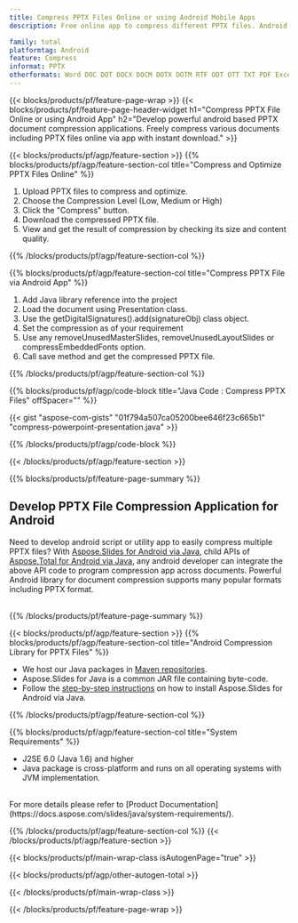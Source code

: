 ```yaml
---
title: Compress PPTX Files Online or using Android Mobile Apps
description: Free online app to compress different PPTX files. Android compression library Java code for PPTX documents. 

family: total
platformtag: Android
feature: Compress
informat: PPTX
otherformats: Word DOC DOT DOCX DOCM DOTX DOTM RTF ODT OTT TXT PDF Excel XLS XLSX XLSB XLSM XLT XLTX XLTM CSV TSV ODS Powerpoint PPT PPS PPTX POTX PPSX PPTM PPSM POTM ODP
---
```

{{< blocks/products/pf/feature-page-wrap >}}
{{< blocks/products/pf/feature-page-header-widget h1="Compress PPTX File Online or using Android App" h2="Develop powerful android based PPTX document compression applications. Freely compress various documents including PPTX files online via app with instant download." >}}

{{< blocks/products/pf/agp/feature-section >}}
{{% blocks/products/pf/agp/feature-section-col title="Compress and Optimize PPTX Files Online" %}}

1. Upload PPTX files to compress and optimize.
1. Choose the Compression Level (Low, Medium or High)
1. Click the "Compress" button.
1. Download the compressed PPTX file.
1. View and get the result of compression by checking its size and content quality.

{{% /blocks/products/pf/agp/feature-section-col %}}

{{% blocks/products/pf/agp/feature-section-col title="Compress PPTX File via Android App" %}}

1. Add Java library reference into the project
1. Load the document using Presentation class.
1. Use the getDigitalSignatures().add(signatureObj) class object.
1. Set the compression as of your requirement 
1. Use any removeUnusedMasterSlides, removeUnusedLayoutSlides or compressEmbeddedFonts option.
1. Call save method and get the compressed PPTX file.

{{% /blocks/products/pf/agp/feature-section-col %}}

{{% blocks/products/pf/agp/code-block title="Java Code : Compress PPTX Files" offSpacer="" %}}

{{< gist "aspose-com-gists" "01f794a507ca05200bee646f23c665b1" "compress-powerpoint-presentation.java" >}}

{{% /blocks/products/pf/agp/code-block %}}

{{< /blocks/products/pf/agp/feature-section >}}

{{% blocks/products/pf/feature-page-summary %}}

<h2>Develop PPTX File Compression Application for Android</h2>

Need to develop android script or utility app to easily compress multiple PPTX files? With [Aspose.Slides for Android via Java](https://products.aspose.com/slides/android-java/), child APIs of [Aspose.Total for Android via Java](https://products.aspose.com/total/android-java/), any android developer can integrate the above API code to program compression app across documents. Powerful Android library for document compression supports many popular formats including PPTX format.<br /><br />

{{% /blocks/products/pf/feature-page-summary %}}

{{< blocks/products/pf/agp/feature-section >}}
{{% blocks/products/pf/agp/feature-section-col title="Android Compression Library for PPTX Files" %}}

- We host our Java packages in [Maven repositories](https://releases.aspose.com/java/repo/com/aspose/aspose-slides/). 
- Aspose.Slides for Java is a common JAR file containing byte-code. 
- Follow the [step-by-step instructions](https://docs.aspose.com/slides/java/installation/#install-aspose-slides-for-java-from-maven-repository) on how to install Aspose.Slides for Android via Java.

{{% /blocks/products/pf/agp/feature-section-col %}}

{{% blocks/products/pf/agp/feature-section-col title="System Requirements" %}}

- J2SE 6.0 (Java 1.6) and higher
- Java package is cross-platform and runs on all operating systems with JVM implementation.

<br />
For more details please refer to [Product Documentation](https://docs.aspose.com/slides/java/system-requirements/).


{{% /blocks/products/pf/agp/feature-section-col %}}
{{< /blocks/products/pf/agp/feature-section >}}

{{< blocks/products/pf/main-wrap-class isAutogenPage="true" >}}

{{< blocks/products/pf/agp/other-autogen-total >}}

{{< /blocks/products/pf/main-wrap-class >}}

{{< /blocks/products/pf/feature-page-wrap >}}